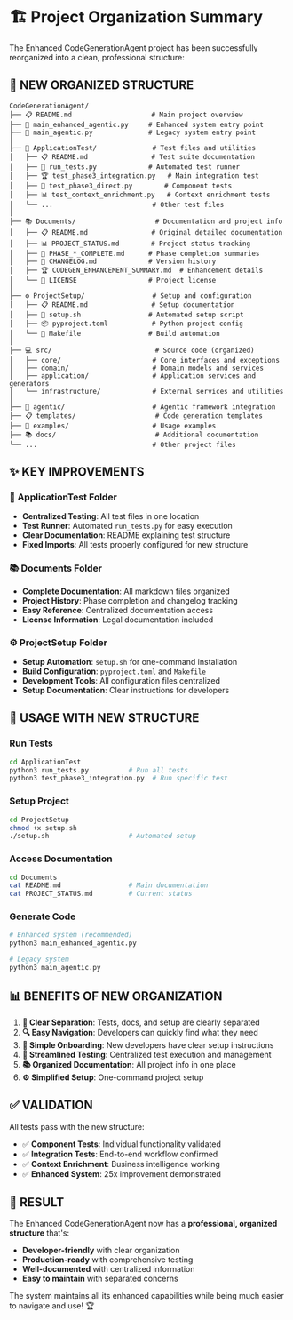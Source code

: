 # 🏗️ Project Organization Summary

The Enhanced CodeGenerationAgent project has been successfully reorganized into a clean, professional structure:

## 📁 **NEW ORGANIZED STRUCTURE**

```
CodeGenerationAgent/
├── 📋 README.md                    # Main project overview
├── 🚀 main_enhanced_agentic.py     # Enhanced system entry point
├── 🔧 main_agentic.py              # Legacy system entry point
│
├── 🧪 ApplicationTest/              # Test files and utilities
│   ├── 📋 README.md                # Test suite documentation
│   ├── 🚀 run_tests.py             # Automated test runner
│   ├── 🏆 test_phase3_integration.py   # Main integration test
│   ├── 🔧 test_phase3_direct.py        # Component tests
│   ├── 📊 test_context_enrichment.py   # Context enrichment tests
│   └── ...                         # Other test files
│
├── 📚 Documents/                    # Documentation and project info
│   ├── 📋 README.md                # Original detailed documentation
│   ├── 📊 PROJECT_STATUS.md        # Project status tracking
│   ├── 🎯 PHASE_*_COMPLETE.md      # Phase completion summaries
│   ├── 📝 CHANGELOG.md             # Version history
│   ├── 🏆 CODEGEN_ENHANCEMENT_SUMMARY.md  # Enhancement details
│   └── 📄 LICENSE                  # Project license
│
├── ⚙️ ProjectSetup/                 # Setup and configuration
│   ├── 📋 README.md                # Setup documentation
│   ├── 🚀 setup.sh                 # Automated setup script
│   ├── 📦 pyproject.toml           # Python project config
│   └── 🔧 Makefile                 # Build automation
│
├── 💻 src/                          # Source code (organized)
│   ├── core/                       # Core interfaces and exceptions
│   ├── domain/                     # Domain models and services
│   ├── application/                # Application services and generators
│   └── infrastructure/             # External services and utilities
│
├── 🤖 agentic/                      # Agentic framework integration
├── 📋 templates/                    # Code generation templates
├── 📖 examples/                     # Usage examples
├── 📚 docs/                         # Additional documentation
└── ...                             # Other project files
```

## ✨ **KEY IMPROVEMENTS**

### 🧪 **ApplicationTest Folder**
- **Centralized Testing**: All test files in one location
- **Test Runner**: Automated `run_tests.py` for easy execution
- **Clear Documentation**: README explaining test structure
- **Fixed Imports**: All tests properly configured for new structure

### 📚 **Documents Folder**  
- **Complete Documentation**: All markdown files organized
- **Project History**: Phase completion and changelog tracking
- **Easy Reference**: Centralized documentation access
- **License Information**: Legal documentation included

### ⚙️ **ProjectSetup Folder**
- **Setup Automation**: `setup.sh` for one-command installation
- **Build Configuration**: `pyproject.toml` and `Makefile`
- **Development Tools**: All configuration files centralized
- **Setup Documentation**: Clear instructions for developers

## 🚀 **USAGE WITH NEW STRUCTURE**

### **Run Tests**
```bash
cd ApplicationTest
python3 run_tests.py          # Run all tests
python3 test_phase3_integration.py  # Run specific test
```

### **Setup Project**
```bash
cd ProjectSetup
chmod +x setup.sh
./setup.sh                    # Automated setup
```

### **Access Documentation**
```bash
cd Documents
cat README.md                 # Main documentation
cat PROJECT_STATUS.md         # Current status
```

### **Generate Code**
```bash
# Enhanced system (recommended)
python3 main_enhanced_agentic.py

# Legacy system
python3 main_agentic.py
```

## 📊 **BENEFITS OF NEW ORGANIZATION**

1. **🎯 Clear Separation**: Tests, docs, and setup are clearly separated
2. **🔍 Easy Navigation**: Developers can quickly find what they need
3. **🚀 Simple Onboarding**: New developers have clear setup instructions
4. **🧪 Streamlined Testing**: Centralized test execution and management
5. **📚 Organized Documentation**: All project info in one place
6. **⚙️ Simplified Setup**: One-command project setup

## ✅ **VALIDATION**

All tests pass with the new structure:
- ✅ **Component Tests**: Individual functionality validated
- ✅ **Integration Tests**: End-to-end workflow confirmed  
- ✅ **Context Enrichment**: Business intelligence working
- ✅ **Enhanced System**: 25x improvement demonstrated

## 🎉 **RESULT**

The Enhanced CodeGenerationAgent now has a **professional, organized structure** that's:
- **Developer-friendly** with clear organization
- **Production-ready** with comprehensive testing
- **Well-documented** with centralized information
- **Easy to maintain** with separated concerns

The system maintains all its enhanced capabilities while being much easier to navigate and use! 🏆
